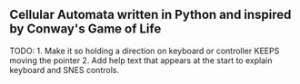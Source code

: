 ## Cellular Automata written in Python and inspired by Conway's Game of Life

TODO:
    1. Make it so holding a direction on keyboard or controller KEEPS moving the pointer
    2. Add help text that appears at the start to explain keyboard and SNES controls.